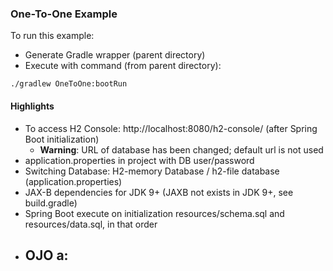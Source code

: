 
### One-To-One Example


To run this example:
+ Generate Gradle wrapper (parent directory)
+ Execute with command (from parent directory):

```
./gradlew OneToOne:bootRun
```

#### Highlights

+ To access H2 Console: http://localhost:8080/h2-console/ (after Spring Boot initialization)
    + <b>Warning</b>: URL of database has been changed; default url is not used
+ application.properties in project with DB user/password
+ Switching Database: H2-memory Database / h2-file database (application.properties)
+ JAX-B dependencies for JDK 9+ (JAXB not exists in JDK 9+, see build.gradle)
+ Spring Boot execute on initialization resources/schema.sql and resources/data.sql, in that order
+ OJO a:
    - 
 